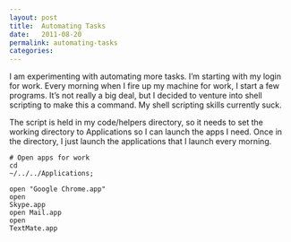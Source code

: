 ```yaml
---
layout: post
title:  Automating Tasks
date:   2011-08-20
permalink: automating-tasks
categories:
---
```


I am experimenting with automating more tasks. I’m starting with my login for work. Every morning when I fire up my machine for work, I start a few programs. It’s not really a big deal, but I decided to venture into shell scripting to make this a command. My shell scripting skills currently suck.

The script is held in my code/helpers directory, so it needs to set the working directory to Applications so I can launch the apps I need. Once in the directory, I just launch the applications that I launch every morning.

<code># Open apps for work</code><br />
<code>cd ~/../../Applications;</code>

<code>open "Google Chrome.app"</code><br />
<code>open Skype.app</code><br />
<code>open Mail.app</code><br />
<code>open TextMate.app</code>
